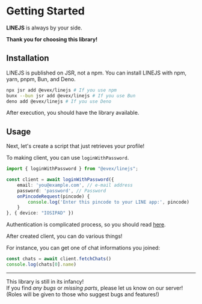 # Getting Started

<b>LINEJS</b> is always by your side.

<b>Thank you for choosing this library!</b>

## Installation

LINEJS is published on JSR, not a npm. You can install LINEJS with npm, yarn, pnpm, Bun, and Deno.
```bash
npx jsr add @evex/linejs # If you use npm
bunx --bun jsr add @evex/linejs # If you use Bun
deno add @evex/linejs # If you use Deno
```

After execution, you should have the library available.

## Usage

Next, let's create a script that just retrieves your profile!

To making client, you can use `loginWithPassword`.
```ts
import { loginWithPassword } from "@evex/linejs";

const client = await loginWithPassword({
    email: 'you@example.com', // e-mail address
    password: 'password', // Password
    onPincodeRequest(pincode) {
        console.log('Enter this pincode to your LINE app:', pincode)
    }
}, { device: "IOSIPAD" })
```

Authentication is complicated process, so you should read [here](./auth.md).

After created client, you can do various things!

For instance, you can get one of chat informations you joined:
```ts
const chats = await client.fetchChats()
console.log(chats[0].name)
```

---

This library is still in its infancy!\
If you find <i>any bugs</i> or <i>missing parts</i>, please let us know on our
server! (Roles will be given to those who suggest bugs and features!)
